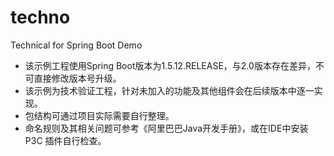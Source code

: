 # techno
Technical for Spring Boot Demo
* 该示例工程使用Spring Boot版本为1.5.12.RELEASE，与2.0版本存在差异，不可直接修改版本号升级。
* 该示例为技术验证工程，针对未加入的功能及其他组件会在后续版本中逐一实现。
* 包结构可通过项目实际需要自行整理。
* 命名规则及其相关问题可参考《阿里巴巴Java开发手册》，或在IDE中安装 P3C 插件自行检查。 
